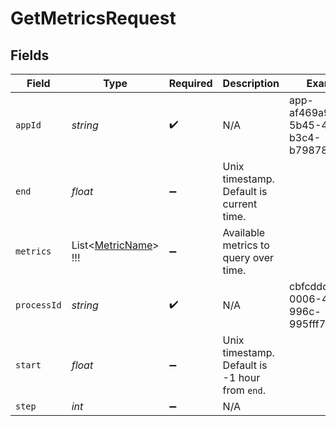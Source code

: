 # GetMetricsRequest


## Fields

| Field                                                       | Type                                                        | Required                                                    | Description                                                 | Example                                                     |
| ----------------------------------------------------------- | ----------------------------------------------------------- | ----------------------------------------------------------- | ----------------------------------------------------------- | ----------------------------------------------------------- |
| `appId`                                                     | *string*                                                    | :heavy_check_mark:                                          | N/A                                                         | app-af469a92-5b45-4565-b3c4-b79878de67d2                    |
| `end`                                                       | *float*                                                     | :heavy_minus_sign:                                          | Unix timestamp. Default is current time.                    |                                                             |
| `metrics`                                                   | List<[MetricName](../../models/shared/MetricName.md)>   !!! | :heavy_minus_sign:                                          | Available metrics to query over time.                       |                                                             |
| `processId`                                                 | *string*                                                    | :heavy_check_mark:                                          | N/A                                                         | cbfcddd2-0006-43ae-996c-995fff7bed2e                        |
| `start`                                                     | *float*                                                     | :heavy_minus_sign:                                          | Unix timestamp. Default is -1 hour from `end`.              |                                                             |
| `step`                                                      | *int*                                                       | :heavy_minus_sign:                                          | N/A                                                         |                                                             |